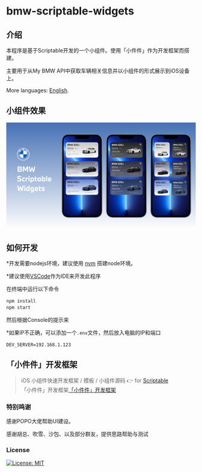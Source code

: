 # bmw-scriptable-widgets

## 介绍
本程序是基于Scriptable开发的一个小组件。使用「小件件」作为开发框架而搭建。

主要用于从My BMW API中获取车辆相关信息并以小组件的形式展示到iOS设备上。

More languages: [English](README.en-us.md).

## 小组件效果
!["效果图"](/screenshots/sc_1.png?raw=true)

## 如何开发
*开发需要nodejs环境，建议使用 [nvm](https://github.com/nvm-sh/nvm) 搭建node环境。

*建议使用[VSCode](https://code.visualstudio.com/)作为IDE来开发此程序

在终端中运行以下命令
```bash
npm install
npm start
```
然后根据Console的提示来

*如果IP不正确，可以添加一个`.env`文件，然后放入电脑的IP和端口
```
DEV_SERVER=192.168.1.123
```

## 「小件件」开发框架
> iOS 小组件快速开发框架 / 模板 / 小组件源码  👉 for [Scriptable](https://scriptable.app)    
> 「小件件」开发框架[「小件件」开发框架](https://github.com/im3x/Scriptables)


### 特别鸣谢
感谢POPO大佬帮助UI建设。

感谢胡总、吹雪、沙包、以及部分群友，提供思路帮助与测试

### License
[![License: MIT](https://img.shields.io/badge/License-MIT-yellow.svg)](./LICENSE)